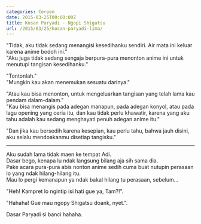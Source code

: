 ```yaml
---
categories: Cerpen
date: 2015-03-25T00:00:00Z
title: Kosan Paryadi - Ngopi Shigatsu
url: /2015/03/25/kosan-paryadi-lima/
---
```


"Tidak, aku tidak sedang menangisi kesedihanku sendiri. Air mata ini keluar karena anime bodoh ini."  
"Aku juga tidak sedang sengaja berpura-pura menonton anime ini untuk menutupi tangisan kesedihanku."

"Tontonlah."  
"Mungkin kau akan menemukan sesuatu darinya."

"Atau kau bisa menonton, untuk mengeluarkan tangisan yang telah lama kau pendam dalam-dalam."  
"Kau bisa menangis pada adegan manapun, pada adegan konyol, atau pada lagu opening yang ceria itu, dan kau tidak perlu khawatir, karena yang aku tahu adalah kau sedang menghayati penuh adegan anime itu."

"Dan jika kau bersedih karena kesepian, kau perlu tahu, bahwa jauh disini, aku selalu mendoakanmu disetiap tangisku."

------ 

Aku sudah lama tidak maen ke tempat Adi.  
Dasar bego, kenapa lu ndak langsung bilang aja sih sama dia.  
Pake acara pura-pura abis nonton anime sedih cuma buat nutupin perasaan lo yang ndak hilang-hilang itu.  
Mau lo pergi kemanapun ya ndak bakal hilang tu perasaan, sebelum...

"Heh! Kampret lo ngintip isi hati gue ya, Tam?!". 

"Hahaha! Gue mau ngopy Shigatsu doank, nyet.".

Dasar Paryadi si banci hahaha.